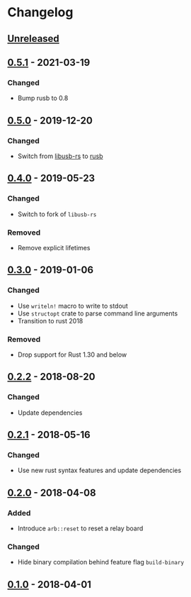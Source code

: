 # Changelog

## [Unreleased]

## [0.5.1] - 2021-03-19

### Changed

- Bump rusb to 0.8

## [0.5.0] - 2019-12-20

### Changed

- Switch from [libusb-rs](https://github.com/dcuddeback/libusb-rs) to [rusb](https://github.com/a1ien/rusb)

## [0.4.0] - 2019-05-23

### Changed

- Switch to fork of `libusb-rs`

### Removed

- Remove explicit lifetimes

## [0.3.0] - 2019-01-06

### Changed

- Use `writeln!` macro to write to stdout
- Use `structopt` crate to parse command line arguments
- Transition to rust 2018

### Removed

- Drop support for Rust 1.30 and below

## [0.2.2] - 2018-08-20

### Changed

- Update dependencies

## [0.2.1] - 2018-05-16

### Changed

- Use new rust syntax features and update dependencies

## [0.2.0] - 2018-04-08

### Added

- Introduce `arb::reset` to reset a relay board

### Changed

- Hide binary compilation behind feature flag `build-binary`

## [0.1.0] - 2018-04-01

[unreleased]: https://github.com/adriankumpf/abacom-relay-board/compare/v0.5.1...HEAD
[0.5.1]: https://github.com/adriankumpf/abacom-relay-board/compare/v0.5.0...v0.5.1
[0.5.0]: https://github.com/adriankumpf/abacom-relay-board/compare/v0.4.0...v0.5.0
[0.4.0]: https://github.com/adriankumpf/abacom-relay-board/compare/v0.3.0...v0.4.0
[0.3.0]: https://github.com/adriankumpf/abacom-relay-board/compare/v0.2.2...v0.3.0
[0.2.2]: https://github.com/adriankumpf/abacom-relay-board/compare/v0.2.1...v0.2.2
[0.2.1]: https://github.com/adriankumpf/abacom-relay-board/compare/v0.2.0...v0.2.1
[0.2.0]: https://github.com/adriankumpf/abacom-relay-board/compare/v0.1.0...v0.2.0
[0.1.0]: https://github.com/adriankumpf/abacom-relay-board/compare/4c44ae3...v0.1.0

